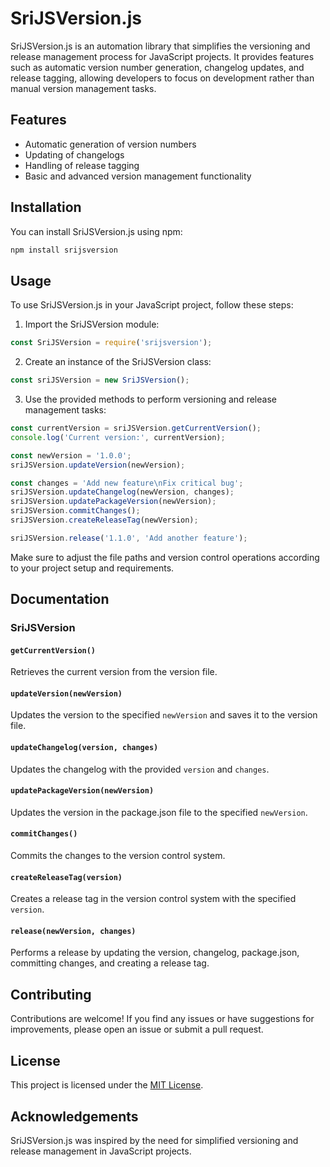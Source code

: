 

# SriJSVersion.js

SriJSVersion.js is an automation library that simplifies the versioning and release management process for JavaScript projects. It provides features such as automatic version number generation, changelog updates, and release tagging, allowing developers to focus on development rather than manual version management tasks.

## Features

- Automatic generation of version numbers
- Updating of changelogs
- Handling of release tagging
- Basic and advanced version management functionality

## Installation

You can install SriJSVersion.js using npm:

```bash
npm install srijsversion
```

## Usage

To use SriJSVersion.js in your JavaScript project, follow these steps:

1. Import the SriJSVersion module:

```javascript
const SriJSVersion = require('srijsversion');
```

2. Create an instance of the SriJSVersion class:

```javascript
const sriJSVersion = new SriJSVersion();
```

3. Use the provided methods to perform versioning and release management tasks:

```javascript
const currentVersion = sriJSVersion.getCurrentVersion();
console.log('Current version:', currentVersion);

const newVersion = '1.0.0';
sriJSVersion.updateVersion(newVersion);

const changes = 'Add new feature\nFix critical bug';
sriJSVersion.updateChangelog(newVersion, changes);
sriJSVersion.updatePackageVersion(newVersion);
sriJSVersion.commitChanges();
sriJSVersion.createReleaseTag(newVersion);

sriJSVersion.release('1.1.0', 'Add another feature');
```

Make sure to adjust the file paths and version control operations according to your project setup and requirements.

## Documentation

### SriJSVersion

#### `getCurrentVersion()`

Retrieves the current version from the version file.

#### `updateVersion(newVersion)`

Updates the version to the specified `newVersion` and saves it to the version file.

#### `updateChangelog(version, changes)`

Updates the changelog with the provided `version` and `changes`.

#### `updatePackageVersion(newVersion)`

Updates the version in the package.json file to the specified `newVersion`.

#### `commitChanges()`

Commits the changes to the version control system.

#### `createReleaseTag(version)`

Creates a release tag in the version control system with the specified `version`.

#### `release(newVersion, changes)`

Performs a release by updating the version, changelog, package.json, committing changes, and creating a release tag.

## Contributing

Contributions are welcome! If you find any issues or have suggestions for improvements, please open an issue or submit a pull request.

## License

This project is licensed under the [MIT License](LICENSE).

## Acknowledgements

SriJSVersion.js was inspired by the need for simplified versioning and release management in JavaScript projects.
